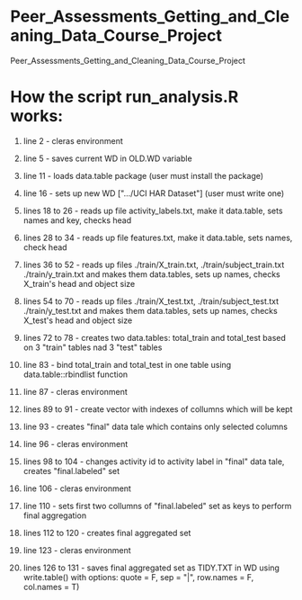 Peer_Assessments_Getting_and_Cleaning_Data_Course_Project
=========================================================

Peer_Assessments_Getting_and_Cleaning_Data_Course_Project

How the script run_analysis.R works:
====================================

01) line 2 - cleras environment

02) line 5 - saves current WD in OLD.WD variable

03) line 11 - loads data.table package (user must install the package) 

04) line 16 - sets up new WD [".../UCI HAR Dataset"] (user must write one)

05) lines 18 to 26 - reads up file activity_labels.txt, make it data.table, sets names and key, checks head

06) lines 28 to 34 - reads up file features.txt, make it data.table, sets names, check head

07) lines 36 to 52 - reads up files ./train/X_train.txt, ./train/subject_train.txt ./train/y_train.txt and makes them data.tables, sets up names, checks X_train's head and object size

08) lines 54 to 70 - reads up files ./train/X_test.txt, ./train/subject_test.txt ./train/y_test.txt and makes them data.tables, sets up names, checks X_test's head and object size

09) lines 72 to 78 - creates two data.tables: total_train and total_test based on 3 "train" tables nad 3 "test" tables

10) line 83 - bind total_train and total_test in one table using data.table::rbindlist function

11) line 87 - cleras environment

12) lines 89 to 91 - create vector with indexes of collumns which will be kept

13) line 93 - creates "final" data tale which contains only selected columns

14) line 96 - cleras environment

15) lines 98 to 104 - changes activity id to activity label in "final" data tale, creates "final.labeled" set

16) line 106 - cleras environment

17) line 110 - sets first two collumns of "final.labeled" set as keys to perform final aggregation

18) lines 112 to 120 - creates final aggregated set

19) line 123 - cleras environment

20) lines 126 to 131 - saves final aggregated set as TIDY.TXT in WD using write.table() with options: quote = F, sep = "|", row.names = F, col.names = T)


